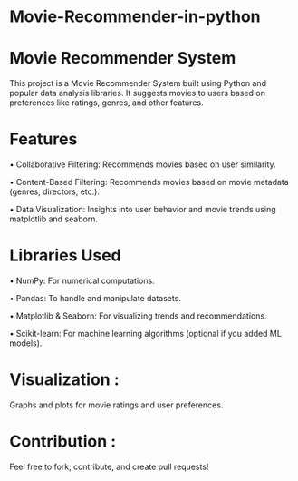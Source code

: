 # Movie-Recommender-in-python

# Movie Recommender System

This project is a Movie Recommender System built using Python and popular data analysis libraries. It suggests movies to users based on preferences like ratings, genres, and other features.

# Features

• Collaborative Filtering: Recommends movies based on user similarity.

• Content-Based Filtering: Recommends movies based on movie metadata (genres, directors, etc.).

• Data Visualization: Insights into user behavior and movie trends using matplotlib and seaborn.

# Libraries Used

• NumPy: For numerical computations.

• Pandas: To handle and manipulate datasets.

• Matplotlib & Seaborn: For visualizing trends and recommendations.

• Scikit-learn: For machine learning algorithms (optional if you added ML models).




# Visualization : 

Graphs and plots for movie ratings and user preferences.

# Contribution : 

Feel free to fork, contribute, and create pull requests!
